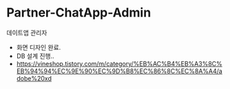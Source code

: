 # Partner-ChatApp-Admin
데이트앱 관리자

- 화면 디자인 완료.
- DB 설계 진행..
- https://vineshop.tistory.com/m/category/%EB%AC%B4%EB%A3%8C%EB%94%94%EC%9E%90%EC%9D%B8%EC%86%8C%EC%8A%A4/adobe%20xd
